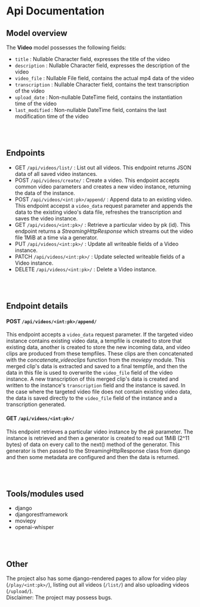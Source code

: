 # Api Documentation  

## Model overview  
The **Video** model possesses the following fields:
- `title` : Nullable Character field, expresses the title of the video
- `description` : Nullable Character field, expresses the description of the video
- `video_file` : Nullable File field, contains the actual mp4 data of the video
- `transcription` : Nullable Character field, contains the text transcription of the video
- `upload_date` : Non-nullable DateTime field, contains the instantiation time of the video
- `last_modified` : Non-nullable DateTime field, contains the last modification time of the video

<br/><br/>

## Endpoints  
- GET `/api/videos/list/` : List out all videos. This endpoint returns JSON data of all saved video instances.
  <br/>
- POST `/api/videos/create/` : Create a video. This endpoint accepts common video parameters and creates a new video instance, returning the data of the instance.
  <br/>
- POST `/api/videos/<int:pk>/append/` : Append data to an existing video. This endpoint accepst a `video_data` request parameter and appends the data to the existing video's data file, refreshes the transcription and saves the video instance.
  <br/>
- GET `/api/videos/<int:pk>/` : Retrieve a particular video by pk (id). This endpoint returns a _StreamingHttpResponse_ which streams out the video file 1MiB at a time via a generator.
  <br/>
- PUT `/api/videos/<int:pk>/` : Update all writeable fields of a Video instance.
  <br/>
- PATCH `/api/videos/<int:pk>/` : Update selected writeable fields of a Video instance.
  <br/>
- DELETE `/api/videos/<int:pk>/` : Delete a Video instance.

<br/><br/>

## Endpoint details
#### POST `/api/videos/<int:pk>/append/`
This endpoint accepts a `video_data` request parameter. If the targeted video instance contains
existing video data, a tempfile is created to store that existing data, another is created to store the new incoming data, and video clips
are produced from these tempfiles. These clips are then concatenated with the _concatenate_videoclips_ function from the _moviepy_ module.
This merged clip's data is extracted and saved to a final tempfile, and then the data in this file is used to overwrite the `video_file` field 
of the video instance. A new transcription of this merged clip's data is created and written to the instance's `transcription` field and the instance is saved.
In the case where the targeted video file does not contain existing video data, the data is saved directly to the `video_file` field of the
instance and a transcription generated.  

#### GET `/api/videos/<int:pk>/`
This endpoint retrieves a particular video instance by the _pk_ parameter. The instance is retrieved and then a generator is created to
read out 1MiB (2^11 bytes) of data on every call to the next() method of the generator. This generator is then passed to the StreamingHttpResponse
class from django and then some metadata are configured and then the data is returned. 

<br/><br/>

## Tools/modules used
- django
- djangorestframework
- moviepy
- openai-whisper

<br/><br/>

## Other
The project also has some django-rendered pages to allow for video play (`/play/<int:pk>/`), listing out all videos (`/list/`)
and also uploading videos (`/upload/`).  
Disclaimer: The project may possess bugs.
